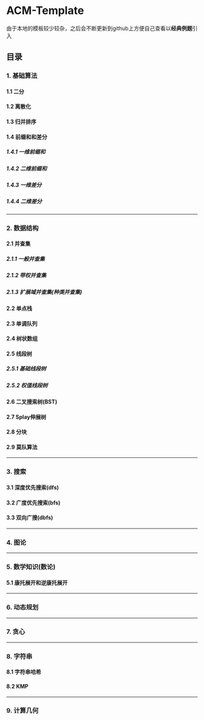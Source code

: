 # ACM-Template
由于本地的模板较少较杂，之后会不断更新到github上方便自己查看以**经典例题**引入

## 目录

### 1. 基础算法

#### 1.1 二分

#### 1.2 离散化

#### 1.3 归并排序


#### 1.4 前缀和和差分

##### 1.4.1 一维前缀和
##### 1.4.2 二维前缀和
##### 1.4.3 一维差分
##### 1.4.4 二维差分

- - -

### 2. 数据结构

#### 2.1 并查集

##### 2.1.1 一般并查集
##### 2.1.2 带权并查集
##### 2.1.3 扩展域并查集(种类并查集)


#### 2.2 单点栈

#### 2.3 单调队列

#### 2.4 树状数组

#### 2.5 线段树

##### 2.5.1 基础线段树
##### 2.5.2 权值线段树

#### 2.6 二叉搜索树(BST)

#### 2.7 Splay伸展树


#### 2.8 分块


#### 2.9 莫队算法

- - -

### 3. 搜索

#### 3.1 深度优先搜索(dfs)
#### 3.2 广度优先搜索(bfs)
#### 3.3 双向广搜(dbfs)

- - -

### 4. 图论


- - -

### 5. 数学知识(数论)

#### 5.1 康托展开和逆康托展开


- - -

### 6. 动态规划


- - -

### 7. 贪心


- - -


### 8. 字符串

#### 8.1 字符串哈希
#### 8.2 KMP


- - -


### 9. 计算几何

